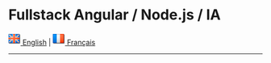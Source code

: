 
# **Fullstack Angular / Node.js / IA**

[![English](./ui/version-en.png) English](./README.en.md) | [![Français](./ui/version-fr.png) Français](./README.md)


---
